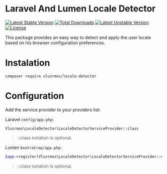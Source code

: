 # Laravel And Lumen Locale Detector

[![Latest Stable Version](https://poser.pugx.org/vluzrmos/locale-detector/v/stable)](https://packagist.org/packages/vluzrmos/locale-detector) [![Total Downloads](https://poser.pugx.org/vluzrmos/locale-detector/downloads)](https://packagist.org/packages/vluzrmos/locale-detector) [![Latest Unstable Version](https://poser.pugx.org/vluzrmos/locale-detector/v/unstable)](https://packagist.org/packages/vluzrmos/locale-detector) [![License](https://poser.pugx.org/vluzrmos/locale-detector/license)](https://packagist.org/packages/vluzrmos/locale-detector)

This package provides an easy way to detect and apply the user locale based on his browser configuration preferences.

# Instalation

`composer require vluzrmos/locale-detector`

# Configuration

Add the service provider to your providers list:

Laravel `config/app.php`: 

```
Vluzrmos\LocaleDetector\LocaleDetectorServiceProvider::class
```
> ::class notation is optional.

Lumen `bootratrap/app.php`:

```php
$app->register(Vluzrmos\LocaleDetector\LocaleDetectorServiceProvider::class)
```
> ::class notation is optional.


